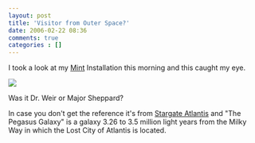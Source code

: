 ```yaml
---
layout: post
title: 'Visitor from Outer Space?'
date: 2006-02-22 08:36
comments: true
categories : []
---  
```


I took a look at my <a href="http://www.haveamint.com">Mint</a> Installation this morning and this caught my eye.

<img src="/images/pegasus_visitor.png"/>

Was it Dr. Weir or Major Sheppard?

In case you don't get the reference it's from <a href="http://www.scifi.com/atlantis/">Stargate Atlantis</a> and "The Pegasus Galaxy" is a galaxy 3.26 to 3.5 million light years from the Milky Way in which the Lost City of Atlantis is located.



